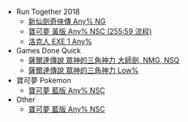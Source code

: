 * Run Together 2018
  * [新仙劍奇俠傳 Any% NG](rt2018/newpal-any-ng/)
  * [寶可夢 黃版 Any% NSC (255:59 流程)](rt2018/pokemon-yellow-any-nsc/)
  * [洛克人 EXE 1 Any%](rt2018/rockman-exe1-any/)
* Games Done Quick
  * [薩爾達傳說 眾神的三角神力 大師劍, NMG, NSQ](gdq/zelda-alttp-ms-nmg-nsq/)
  * [薩爾達傳說 眾神的三角神力 Low%](gdq/zelda-alttp-low/)
* 寶可夢 Pokemon
  * [寶可夢 藍版 Any% NSC](other/pokemon-blue-any-nsc.md)
* Other
  * [寶可夢 藍版 Any% NSC](other/pokemon-blue-any-nsc)